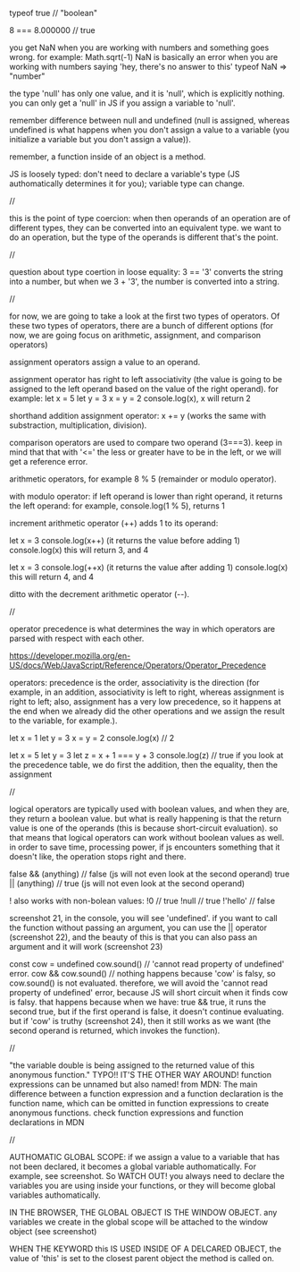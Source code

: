 typeof true // "boolean"

8 === 8.000000 // true

you get NaN when you are working with numbers and something goes wrong. for example: Math.sqrt(-1)
NaN is basically an error when you are working with numbers saying 'hey, there's no answer to this'
typeof NaN => "number"

the type 'null' has only one value, and it is 'null', which is explicitly nothing. you can only get a 'null' in JS if you assign a variable to 'null'.

remember difference between null and undefined (null is assigned, whereas undefined is what happens when you don't assign a value to a variable (you initialize a variable but you don't assign a value)).

remember, a function inside of an object is a method.

JS is loosely typed: don't need to declare a variable's type (JS authomatically determines it for you); variable type can change.

//

this is the point of type coercion: when then operands of an operation are of different types, they can be converted into an equivalent type. we want to do an operation, but the type of the operands is different that's the point.

//

question about type coertion in loose equality: 3 == '3' converts the string into a number, but when we 3 + '3', the number is converted into a string.

//

for now, we are going to take a look at the first two types of operators. Of these two types of operators, there are a bunch of different options (for now, we are going focus on arithmetic, assignment, and comparison operators)

assignment operators assign a value to an operand.

assignment operator has right to left associativity (the value is going to be assigned to the left operand based on the value of the right operand). for example:
let x = 5
let y = 3
x = y = 2
console.log(x), x will return 2

shorthand addition assignment operator: x += y (works the same with substraction, multiplication, division).

comparison operators are used to compare two operand (3===3). keep in mind that that with '<=' the less or greater have to be in the left, or we will get a reference error.

arithmetic operators, for example 8 % 5 (remainder or modulo operator).

with modulo operator: if left operand is lower than right operand, it returns the left operand: for example, console.log(1 % 5), returns 1

increment arithmetic operator (++) adds 1 to its operand:

let x = 3
console.log(x++)
(it returns the value before adding 1)
console.log(x)
this will return 3, and 4

let x = 3
console.log(++x)
(it returns the value after adding 1)
console.log(x)
this will return 4, and 4

ditto with the decrement arithmetic operator (--).

//

operator precedence is what determines the way in which operators are parsed with respect with each other.

https://developer.mozilla.org/en-US/docs/Web/JavaScript/Reference/Operators/Operator_Precedence

operators: precedence is the order, associativity is the direction (for example, in an addition, associativity is left to right, whereas assignment is right to left; also, assignment has a very low precedence, so it happens at the end when we already did the other operations and we assign the result to the variable, for example.).

let x = 1
let y = 3
x = y = 2
console.log(x) // 2

let x = 5
let y = 3
let z = x + 1 === y + 3
console.log(z) // true
if you look at the precedence table, we do first the addition, then the equality, then the assignment

//

logical operators are typically used with boolean values, and when they are, they return a boolean value. but what is really happening is that the return value is one of the operands (this is because short-circuit evaluation). so that means that logical operators can work without boolean values as well.
in order to save time, processing power, if js encounters something that it doesn't like, the operation stops right and there.

false && (anything) // false (js will not even look at the second operand)
true || (anything) // true (js will not even look at the second operand)

! also works with non-bolean values:
!0 // true
!null // true
!'hello' // false

screenshot 21, in the console, you will see 'undefined'. if you want to call the function without passing an argument, you can use the || operator (screenshot 22), and the beauty of this is that you can also pass an argument and it will work (screenshot 23)

const cow = undefined
cow.sound() // 'cannot read property of undefined' error.
cow && cow.sound() // nothing happens because 'cow' is falsy, so cow.sound() is not evaluated. therefore, we will avoid the 'cannot read property of undefined' error, because JS will short circuit when it finds cow is falsy.
that happens because when we have: true && true, it runs the second true, but if the first operand is false, it doesn't continue evaluating.
but if 'cow' is truthy (screenshot 24), then it still works as we want (the second operand is returned, which invokes the function).

//

"the variable double is being assigned to the returned value of this anonymous function." TYPO!! IT'S THE OTHER WAY AROUND!
function expressions can be unnamed but also named!
from MDN: The main difference between a function expression and a function declaration is the function name, which can be omitted in function expressions to create anonymous functions.
check function expressions and function declarations in MDN

//

AUTHOMATIC GLOBAL SCOPE:
if we assign a value to a variable that has not been declared, it becomes a global variable authomatically. For example, see screenshot. So WATCH OUT! you always need to declare the variables you are using inside your functions, or they will become global variables authomatically.

IN THE BROWSER, THE GLOBAL OBJECT IS THE WINDOW OBJECT.
any variables we create in the global scope will be attached to the window object (see screenshot)

WHEN THE KEYWORD this IS USED INSIDE OF A DELCARED OBJECT, the value of 'this' is set to the closest parent object the method is called on.
